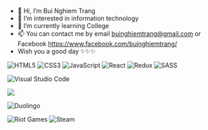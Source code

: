 - 👋 Hi, I’m Bui Nghiem Trang
- 👀 I’m interested in information technology
- 🌱 I’m currently learning College
- 📫 You can contact me by email buinghiemtrang@gmail.com or Facebook https://www.facebook.com/buinghiemtrang/
- Wish you a good day ✨✨✨

![HTML5](https://img.shields.io/badge/html5-%23E34F26.svg?style=for-the-badge&logo=html5&logoColor=white) ![CSS3](https://img.shields.io/badge/css3-%231572B6.svg?style=for-the-badge&logo=css3&logoColor=white) ![JavaScript](https://img.shields.io/badge/javascript-%23323330.svg?style=for-the-badge&logo=javascript&logoColor=%23F7DF1E) ![React](https://img.shields.io/badge/react-%2320232a.svg?style=for-the-badge&logo=react&logoColor=%2361DAFB) ![Redux](https://img.shields.io/badge/redux-%23593d88.svg?style=for-the-badge&logo=redux&logoColor=white) ![SASS](https://img.shields.io/badge/SASS-hotpink.svg?style=for-the-badge&logo=SASS&logoColor=white)

![Visual Studio Code](https://img.shields.io/badge/Visual%20Studio%20Code-0078d7.svg?style=for-the-badge&logo=visual-studio-code&logoColor=white)

<img src="https://github-readme-stats.vercel.app/api?username=buinghiemtrang&theme=tokyonight&show_icons=true&count_private=true">

![Duolingo](https://img.shields.io/badge/Duolingo-%234DC730.svg?style=for-the-badge&logo=Duolingo&logoColor=white)

![Riot Games](https://img.shields.io/badge/riotgames-D32936.svg?style=for-the-badge&logo=riotgames&logoColor=white) ![Steam](https://img.shields.io/badge/steam-%23000000.svg?style=for-the-badge&logo=steam&logoColor=white)


<!---
buinghiemtrang/buinghiemtrang is a ✨ special ✨ repository because its `README.md` (this file) appears on your GitHub profile.
You can click the Preview link to take a look at your changes.
--->
